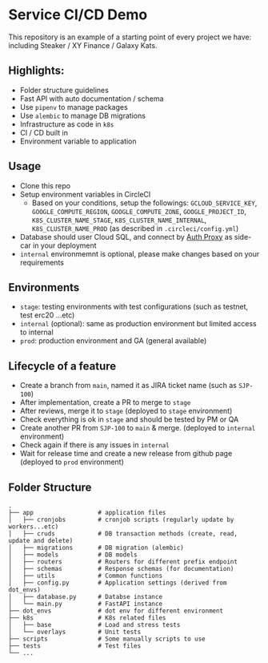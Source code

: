# Service CI/CD Demo
This repository is an example of a starting point of every project we have: including Steaker / XY Finance / Galaxy Kats.

## Highlights:
- Folder structure guidelines
- Fast API with auto documentation / schema
- Use `pipenv` to manage packages
- Use `alembic` to manage DB migrations
- Infrastructure as code in `k8s`
- CI / CD built in
- Environment variable to application


## Usage
- Clone this repo
- Setup environment variables in CircleCI
  - Based on your conditions, setup the followings: `GCLOUD_SERVICE_KEY`, `GOOGLE_COMPUTE_REGION`, `GOOGLE_COMPUTE_ZONE`, `GOOGLE_PROJECT_ID`, `K8S_CLUSTER_NAME_STAGE`, `K8S_CLUSTER_NAME_INTERNAL`, `K8S_CLUSTER_NAME_PROD` (as described in `.circleci/config.yml`)
- Database should user Cloud SQL, and connect by [Auth Proxy](https://cloud.google.com/sql/docs/mysql/connect-kubernetes-engine) as side-car in your deployment
- `internal` environmemnt is optional, please make changes based on your requirements

## Environments
- `stage`: testing environments with test configurations (such as testnet, test erc20 ...etc)
- `internal` (optional): same as production environment but limited access to internal
- `prod`: production environment and GA (general available)

## Lifecycle of a feature
  - Create a branch from `main`, named it as JIRA ticket name (such as `SJP-100`)
  - After implementation, create a PR to merge to `stage`
  - After reviews, merge it to `stage` (deployed to `stage` environment)
  - Check everything is ok in `stage` and should be tested by PM or QA
  - Create another PR from `SJP-100` to `main` & merge. (deployed to `internal` environment)
  - Check again if there is any issues in `internal`
  - Wait for release time and create a new release from github page (deployed to `prod` environment)
  

## Folder Structure
```
.
├── app                  # application files
│   ├── cronjobs         # cronjob scripts (regularly update by workers...etc)
│   ├── cruds            # DB transaction methods (create, read, update and delete)
│   ├── migrations       # DB migration (alembic)
│   ├── models           # DB models
│   ├── routers          # Routers for different prefix endpoint
│   ├── schemas          # Response schemas (for documentation)
│   ├── utils            # Common functions
│   ├── config.py        # Application settings (derived from dot_envs)
│   ├── database.py      # Databse instance
│   └── main.py          # FastAPI instance
├── dot_envs             # dot env for different environment
├── k8s                  # K8s related files
│   ├── base             # Load and stress tests
│   └── overlays         # Unit tests
├── scripts              # Some manually scripts to use
├── tests                # Test files
└── ...
```

